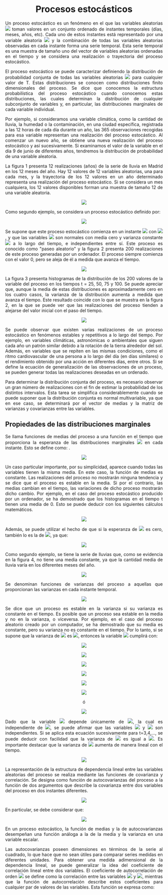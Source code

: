 <h1 align="center"> Procesos estocásticos</h1>

<p align="justify">Un proceso estocástico es un fenómeno en el que las variables aleatorias <img src = "https://latex.codecogs.com/svg.image?Z_{T}"> toman valores en un conjunto ordenado de instantes temporales (días, meses, años, etc). Cada uno de estos instantes está representado por una variable aleatoria <img src = "https://latex.codecogs.com/svg.image?z_{T}"> y la combinación de todas las variables aleatorias observadas en cada instante forma una serie temporal. Esta serie temporal es una muestra de tamaño uno del vector de variables aleatorias ordenadas en el tiempo y se considera una realización o trayectoria del proceso estocástico.</p> 

<p align="justify">El proceso estocástico se puede caracterizar definiendo la distribución de probabilidad conjunta de todas las variables aleatorias <img src="https://latex.codecogs.com/svg.image?(z_{1},&space;...,&space;z_{t},&space;...,&space;z_{T})"> para cualquier valor de T. Estas distribuciones se conocen como distribuciones finito dimensionales del proceso. Se dice que conocemos la estructura probabilística del proceso estocástico cuando conocemos estas distribuciones, las cuales determinan la distribución de cualquier subconjunto de variables y, en particular, las distribuciones marginales de cada variable individual.</p> 

<p align="justify">Por ejemplo, si consideramos una variable climática, como la cantidad de lluvia, la humedad o la contaminación, en una ciudad específica, registrada a las 12 horas de cada día durante un año, las 365 observaciones recogidas para esa variable representan una realización del proceso estocástico. Al comenzar un nuevo año, se obtiene una nueva realización del proceso estocástico y así sucesivamente. Si examinamos el valor de la variable en el día 9 de junio de diferentes años, tendremos la distribución de probabilidad de una variable aleatoria. </p> 

<p align="justify">La figura 1 presenta 12 realizaciones (años) de la serie de lluvia en Madrid en los 12 meses del año. Hay 12 valores de 12 variables aleatorias, una para cada mes, y la trayectoria de los 12 valores en un año determinado representa una realización del proceso estocástico. Si se considera un mes cualquiera, los 12 valores disponibles forman una muestra de tamaño 12 de una variable aleatoria.</p>

<p align="center"><img src="https://github.com/topassky/Analitica-de-datos/blob/master/3.%20Procesos%20estocasticos/Figure_1.png"> </p>

<p align="justify">Como segundo ejemplo, se considera un proceso estocástico definido por:</p>

<p align="center"><img src="https://latex.codecogs.com/svg.image?z_{t}=z_{t-1}&plus;a_{t}"></p>

<p align="justify">Se supone que este proceso estocástico comienza en un instante <img src="https://latex.codecogs.com/svg.image?t=0"> con <img src="https://latex.codecogs.com/svg.image?z_{0}=0">, y que las variables <img src="https://latex.codecogs.com/svg.image?a_{t}"> son normales con media cero y varianza constante <img src="https://latex.codecogs.com/svg.image?\sigma&space;^{2}"> a lo largo del tiempo, e independientes entre sí. Este proceso es conocido como "paseo aleatorio" y la figura 2 presenta 200 realizaciones de este proceso generadas por un ordenador. El proceso siempre comienza con el valor 0, pero se aleja de él a medida que avanza el tiempo.</p> 

<p align="center"><img src="https://github.com/topassky/Analitica-de-datos/blob/master/3.%20Procesos%20estocasticos/Figure_2.png"> </p>


<p align="justify">La figura 3 presenta histogramas de la distribución de los 200 valores de la variable del proceso en los tiempos t = 25, 50, 75 y 100. Se puede apreciar que, aunque la media de estas distribuciones es aproximadamente cero en los cuatro casos, la varianza de la distribución aumenta a medida que avanza el tiempo. Este resultado coincide con lo que se muestra en la figura 2, en la que se puede ver que las realizaciones del proceso tienden a alejarse del valor inicial con el paso del tiempo.</p>

<p align="center"><img src="https://github.com/topassky/Analitica-de-datos/blob/master/3.%20Procesos%20estocasticos/Figure_3.png"> </p>

<p align="justify">Se puede observar que existen varias realizaciones de un proceso estocástico en fenómenos estables y repetitivos a lo largo del tiempo. Por ejemplo, en variables climáticas, astronómicas o ambientales que siguen cada año un patrón similar debido a la rotación de la tierra alrededor del sol. Además, en variables que se repiten en las mismas condiciones, como el ritmo cardiovascular de una persona a lo largo del día (en días similares) o el rendimiento obtenido por una acción en diferentes días, entre otros. Si se define la ecuación de generalización de las observaciones de un proceso, se pueden generar todas las realizaciones deseadas en un ordenado.</p>

<p align="justify">Para determinar la distribución conjunta del proceso, es necesario observar un gran número de realizaciones con el fin de estimar la probabilidad de los distintos intervalos. Esta tarea se simplifica considerablemente cuando se puede suponer que la distribución conjunta es normal multivariable, ya que en ese caso, se determinará por el vector de medias y la matriz de varianzas y covarianzas entre las variables.</p>

<h2>Propiedades de las distribuciones marginales</h1>

<p align="justify">Se llama funciones de medias del proceso a una función en el tiempo que proporciona la esperanza de las distribuciones marginales <img src="https://latex.codecogs.com/svg.image?z_{t}"> en cada instante. Esto se define como: .</p>

<p align="center"><img src="https://latex.codecogs.com/svg.image?E[z_{t}]&amp;space;=&amp;space;\mu_{t}"></p>

<p align="justify">Un caso particular importante, por su simplicidad, aparece cuando todas las variables tienen la misma media. En este caso, la función de medias es constante. Las realizaciones del proceso no mostrarán ninguna tendencia y se dice que el proceso es estable en la media. Si por el contrario, las medias cambian en el tiempo, las variaciones de dicho proceso mostrarán dicho cambio. Por ejemplo, en el caso del proceso estocástico producido por un ordenador, se ha demostrado que los histogramas en el tiempo t tienen una media de 0. Esto se puede deducir con los siguientes cálculos matemáticos. </p>

<p align="center"><img src="https://latex.codecogs.com/svg.image?E[z_{1}]=0&plus;E[a_{1}]=0&space;"></p>

<p align="justify">Además, se puede utilizar el hecho de que si la esperanza de <img src="https://latex.codecogs.com/svg.image?z_{t-1}&amp;space;"> es cero, también lo es la de <img src="https://latex.codecogs.com/svg.image?z_{t}">, ya que: </p>

<p align="center"><img src="https://latex.codecogs.com/svg.image?E[z_{t}]=E[z_{t-1}]&amp;plus;E(a_{t})=0&amp;space;"></p>

<p align="justify">Como segundo ejemplo, se tiene la serie de lluvias que, como se evidencia en la figura 4, no tiene una media constante, ya que la cantidad media de lluvia varía en los diferentes meses del año. </p>

<p align="center"><img src="https://github.com/topassky/Analitica-de-datos/blob/master/3.%20Procesos%20estocasticos/Figure_4.png"></p>

<p align="justify">Se denominan funciones de varianzas del proceso a aquellas que proporcionan las varianzas en cada instante temporal.  </p>

<p align="center"><img src="https://latex.codecogs.com/svg.image?Var(z_{t})=\sigma_{t}^{2}&amp;space;"></p>

<p align="justify">Se dice que un proceso es estable en la varianza si su varianza es constante en el tiempo. Es posible que un proceso sea estable en la media y no en la varianza, o viceversa. Por ejemplo, en el caso del proceso aleatorio creado por un computador, se ha demostrado que su media es constante, pero su varianza no es constante en el tiempo. Por lo tanto, si se supone que la varianza de <img src="https://latex.codecogs.com/svg.image?a_{t}">  es <img src="https://latex.codecogs.com/svg.image?\sigma^{2}&amp;space;">, entonces la variable <img src = "https://latex.codecogs.com/svg.image?z_{2}"> cumplirá con:</p>

<p align="center"><img src="https://latex.codecogs.com/svg.image?z_{t}=z_{t-1}&plus;a_{t}"></p>

<p align="center"><img src="https://latex.codecogs.com/svg.image?z_{1}=z_{0}&plus;a_{t}"></p>

<p align="center"><img src="https://latex.codecogs.com/svg.image?z_{2}=z_{0}&plus;a_{t}&plus;a_{t}"></p>

<p align="center"><img src="https://latex.codecogs.com/svg.image?z_{2}=0&plus;2a_{t}"></p>

<p align="center"><img src="https://latex.codecogs.com/svg.image?Var(z_{2})=2Var(a_{t})"></p>

<p align="center"><img src="https://latex.codecogs.com/svg.image?Var(z_{2})=2\sigma^{2}"></p>

<p align="center">ó</p>

<p align="center"><img src="https://latex.codecogs.com/svg.image?Var(z_{2})=E(z_{2}^{2})=E(z_{1}^{2}&plus;a_{2}^{2}&plus;2z_{1}a_{2})=2\sigma^{2}"></p>

<p align="justify">Dado que la variable <img src="https://latex.codecogs.com/svg.image?z_{1}"> depende únicamente de <img src="https://latex.codecogs.com/svg.image?a_{1}">, la cual es independiente de <img src="https://latex.codecogs.com/svg.image?a_{2}">, se puede afirmar que las variables <img src="https://latex.codecogs.com/svg.image?z_{1}"> y <img src="https://latex.codecogs.com/svg.image?a_{2}"> son independientes. Si se aplica esta ecuación sucesivamente para t=3,4,..., se puede deducir con facilidad que la varianza de <img src="https://latex.codecogs.com/svg.image?z_{t}"> es igual a <img src="https://latex.codecogs.com/svg.image?t\sigma^{2}">. Es importante destacar que la varianza de <img src="https://latex.codecogs.com/svg.image?z_{t}"> aumenta de manera lineal con el tiempo.</p>

<p align="center"><img src="https://latex.codecogs.com/svg.image?Var(z_{t})=t\sigma^{2}"></p>

<p align="justify">La representación de la estructura de dependencia lineal entre las variables aleatorias del proceso se realiza mediante las funciones de covarianza y correlación. Se designa como función de autocovarianzas del proceso a la función de dos argumentos que describe la covarianza entre dos variables del proceso en dos instantes diferentes.</p>

<p align="center"><img src="https://latex.codecogs.com/svg.image?\gamma(t,t&plus;j)=cov(z_{t},z_{t&plus;j})=E[(z_{t}-\mu_{t})(z_{t&plus;j}-\mu_{t&plus;j})]"></p>

<p align="justify">En particular, se debe considerar que: </p>

<p align="center"><img src="https://latex.codecogs.com/svg.image?\gamma&space;(t,t)&space;=&space;Var(z_{t})=\sigma&space;_{t}^{2}"></p>

<p align="justify">En un proceso estocástico, la función de medias y la de autocovarianzas desempeñan una función análoga a la de la media y la varianza en una variable escalar. </p>

<p align="justify">Las autocovarianzas poseen dimensiones en términos de la serie al cuadrado, lo que hace que no sean útiles para comparar series medidas en diferentes unidades. Para obtener una medida adimensional de la dependencia lineal, se puede generalizar la idea del coeficiente de correlación lineal entre dos variables. El coeficiente de autocorrelación de orden <img src="https://latex.codecogs.com/svg.image?(t,&space;t&plus;j)"> se define como la correlación entre las variables <img src="https://latex.codecogs.com/svg.image?z_{t}"> y <img src="https://latex.codecogs.com/svg.image?z_{t&plus;j}">, mientras que la función de autocorrelación describe estos coeficientes para cualquier par de valores de las variables. Esta función se expresa como: </p>

















